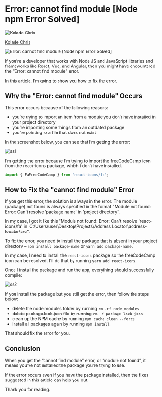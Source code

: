 # Error: cannot find module [Node npm Error Solved]

![Kolade Chris](https://www.freecodecamp.org/news/content/images/size/w60/2023/01/kolade-recent.jpg)

[Kolade Chris](https://www.freecodecamp.org/news/author/kolade/)

![Error: cannot find module [Node npm Error Solved]](https://www.freecodecamp.org/news/content/images/size/w2000/2022/11/factory-4757647_1280.jpg)

If you’re a developer that works with Node JS and JavaScript libraries and frameworks like React, Vue, and Angular, then you might have encountered the "Error: cannot find module" error.

In this article, I’m going to show you how to fix the error.

## Why the "Error: cannot find module" Occurs

This error occurs because of the following reasons:

- you’re trying to import an item from a module you don’t have installed in your project directory
- you’re importing some things from an outdated package
- you’re pointing to a file that does not exist

In the screenshot below, you can see that I’m getting the error:

![ss1](https://www.freecodecamp.org/news/content/images/2022/11/ss1.png)

I’m getting the error because I’m trying to import the freeCodeCamp icon from the react-icons package, which I don’t have installed.

```js
import { FaFreeCodeCamp } from "react-icons/fa";
```

## How to Fix the "cannot find module" Error

If you get this error, the solution is always in the error. The module (package) not found is always specified in the format "Module not found: Error: Can't resolve 'package name' in 'project directory".

In my case, I got it like this "Module not found: Error: Can't resolve 'react-icons/fa' in 'C:\Users\user\Desktop\Projects\Address Locator\address-locator\src'".

To fix the error, you need to install the package that is absent in your project directory – `npm install package-name` or `yarn add package-name`.

In my case, I need to install the `react-icons` package so the freeCodeCamp icon can be resolved. I’ll do that by running `yarn add react-icons`.

Once I install the package and run the app, everything should successfully compile:

![ss2](https://www.freecodecamp.org/news/content/images/2022/11/ss2.png)

If you install the package but you still get the error, then follow the steps below:

- delete the node modules folder by running `rm -rf node_modules`
- delete package.lock.json file by running `rm -f package-lock.json`
- clean up the NPM cache by running `npm cache clean --force`
- install all packages again by running `npm install`

That should fix the error for you.

## Conclusion

When you get the “cannot find module” error, or “module not found”, it means you’ve not installed the package you’re trying to use.

If the error occurs even if you have the package installed, then the fixes suggested in this article can help you out.

Thank you for reading.